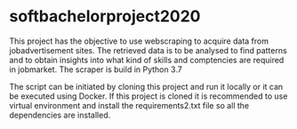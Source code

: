 # softbachelorproject2020

This project has the objective to use webscraping to acquire data from jobadvertisement sites. 
The retrieved data is to be analysed to find patterns and to obtain insights into what kind of skills and comptencies are required in jobmarket.
The scraper is build in Python 3.7

The script can be initiated by cloning this project and run it locally or it can be executed using Docker. 
If this project is cloned it is recommended to use virtual environment and install the requirements2.txt file so all the dependencies are installed.
